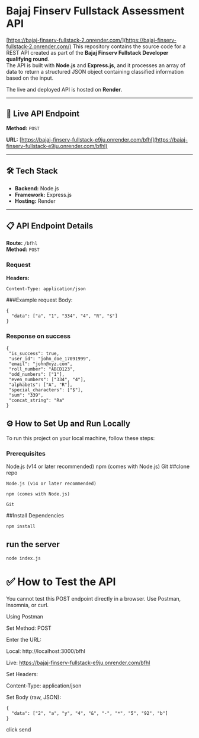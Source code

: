 # Bajaj Finserv Fullstack Assessment API
[https://bajaj-finserv-fullstack-2.onrender.com/](https://bajaj-finserv-fullstack-2.onrender.com/)
This repository contains the source code for a REST API created as part of the **Bajaj Finserv Fullstack Developer qualifying round**.  
The API is built with **Node.js** and **Express.js**, and it processes an array of data to return a structured JSON object containing classified information based on the input.

The live and deployed API is hosted on **Render**.

---

## 🚀 Live API Endpoint
**Method:** `POST`  

**URL:** [https://bajaj-finserv-fullstack-e9ju.onrender.com/bfhl](https://bajaj-finserv-fullstack-e9ju.onrender.com/bfhl)

---

## 🛠️ Tech Stack
- **Backend:** Node.js  
- **Framework:** Express.js  
- **Hosting:** Render  

---

## 📋 API Endpoint Details

**Route:** `/bfhl`  
**Method:** `POST`

### Request
**Headers:**
```http
Content-Type: application/json
```
###Example request Body:
```
{
  "data": ["a", "1", "334", "4", "R", "$"]
}
```
 ### Response on success
 ```
{
  "is_success": true,
  "user_id": "john_doe_17091999",
  "email": "john@xyz.com",
  "roll_number": "ABCD123",
  "odd_numbers": ["1"],
  "even_numbers": ["334", "4"],
  "alphabets": ["A", "R"],
  "special_characters": ["$"],
  "sum": "339",
  "concat_string": "Ra"
}
```
## ⚙️ How to Set Up and Run Locally
To run this project on your local machine, follow these steps:
### Prerequisites
Node.js (v14 or later recommended)
npm (comes with Node.js)
Git
##clone repo
```
Node.js (v14 or later recommended)

npm (comes with Node.js)

Git
```
##Install Dependencies
```
npm install
```
## run the server
```
node index.js
```
# ✅ How to Test the API
You cannot test this POST endpoint directly in a browser. Use Postman, Insomnia, or curl.

Using Postman

Set Method: POST

Enter the URL:

Local: http://localhost:3000/bfhl

Live: https://bajaj-finserv-fullstack-e9ju.onrender.com/bfhl

Set Headers:

Content-Type: application/json

Set Body (raw, JSON):
```
{
  "data": ["2", "a", "y", "4", "&", "-", "*", "5", "92", "b"]
}
```
click send
